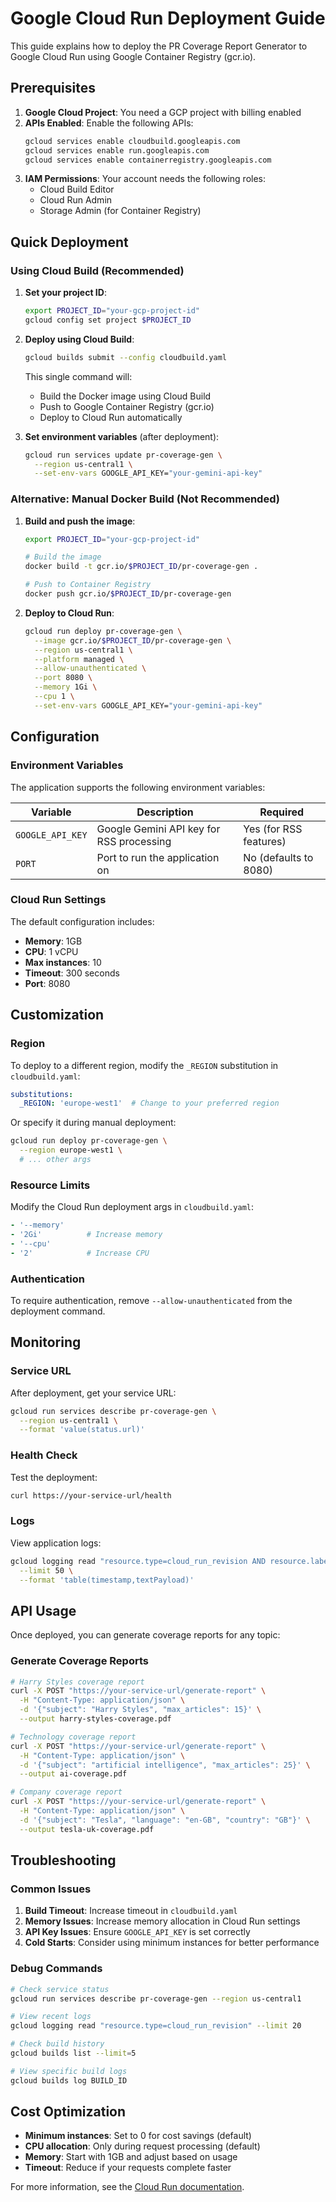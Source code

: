 # Google Cloud Run Deployment Guide

This guide explains how to deploy the PR Coverage Report Generator to Google Cloud Run using Google Container Registry (gcr.io).

## Prerequisites

1. **Google Cloud Project**: You need a GCP project with billing enabled
2. **APIs Enabled**: Enable the following APIs:
   ```bash
   gcloud services enable cloudbuild.googleapis.com
   gcloud services enable run.googleapis.com
   gcloud services enable containerregistry.googleapis.com
   ```
3. **IAM Permissions**: Your account needs the following roles:
   - Cloud Build Editor
   - Cloud Run Admin
   - Storage Admin (for Container Registry)

## Quick Deployment

### Using Cloud Build (Recommended)

1. **Set your project ID**:
   ```bash
   export PROJECT_ID="your-gcp-project-id"
   gcloud config set project $PROJECT_ID
   ```

2. **Deploy using Cloud Build**:
   ```bash
   gcloud builds submit --config cloudbuild.yaml
   ```
   
   This single command will:
   - Build the Docker image using Cloud Build
   - Push to Google Container Registry (gcr.io)
   - Deploy to Cloud Run automatically

3. **Set environment variables** (after deployment):
   ```bash
   gcloud run services update pr-coverage-gen \
     --region us-central1 \
     --set-env-vars GOOGLE_API_KEY="your-gemini-api-key"
   ```

### Alternative: Manual Docker Build (Not Recommended)

1. **Build and push the image**:
   ```bash
   export PROJECT_ID="your-gcp-project-id"
   
   # Build the image
   docker build -t gcr.io/$PROJECT_ID/pr-coverage-gen .
   
   # Push to Container Registry
   docker push gcr.io/$PROJECT_ID/pr-coverage-gen
   ```

2. **Deploy to Cloud Run**:
   ```bash
   gcloud run deploy pr-coverage-gen \
     --image gcr.io/$PROJECT_ID/pr-coverage-gen \
     --region us-central1 \
     --platform managed \
     --allow-unauthenticated \
     --port 8080 \
     --memory 1Gi \
     --cpu 1 \
     --set-env-vars GOOGLE_API_KEY="your-gemini-api-key"
   ```

## Configuration

### Environment Variables

The application supports the following environment variables:

| Variable | Description | Required |
|----------|-------------|----------|
| `GOOGLE_API_KEY` | Google Gemini API key for RSS processing | Yes (for RSS features) |
| `PORT` | Port to run the application on | No (defaults to 8080) |

### Cloud Run Settings

The default configuration includes:
- **Memory**: 1GB
- **CPU**: 1 vCPU
- **Max instances**: 10
- **Timeout**: 300 seconds
- **Port**: 8080

## Customization

### Region

To deploy to a different region, modify the `_REGION` substitution in `cloudbuild.yaml`:

```yaml
substitutions:
  _REGION: 'europe-west1'  # Change to your preferred region
```

Or specify it during manual deployment:
```bash
gcloud run deploy pr-coverage-gen \
  --region europe-west1 \
  # ... other args
```

### Resource Limits

Modify the Cloud Run deployment args in `cloudbuild.yaml`:

```yaml
- '--memory'
- '2Gi'          # Increase memory
- '--cpu'
- '2'            # Increase CPU
```

### Authentication

To require authentication, remove `--allow-unauthenticated` from the deployment command.

## Monitoring

### Service URL

After deployment, get your service URL:
```bash
gcloud run services describe pr-coverage-gen \
  --region us-central1 \
  --format 'value(status.url)'
```

### Health Check

Test the deployment:
```bash
curl https://your-service-url/health
```

### Logs

View application logs:
```bash
gcloud logging read "resource.type=cloud_run_revision AND resource.labels.service_name=pr-coverage-gen" \
  --limit 50 \
  --format 'table(timestamp,textPayload)'
```

## API Usage

Once deployed, you can generate coverage reports for any topic:

### Generate Coverage Reports
```bash
# Harry Styles coverage report
curl -X POST "https://your-service-url/generate-report" \
  -H "Content-Type: application/json" \
  -d '{"subject": "Harry Styles", "max_articles": 15}' \
  --output harry-styles-coverage.pdf

# Technology coverage report
curl -X POST "https://your-service-url/generate-report" \
  -H "Content-Type: application/json" \
  -d '{"subject": "artificial intelligence", "max_articles": 25}' \
  --output ai-coverage.pdf

# Company coverage report
curl -X POST "https://your-service-url/generate-report" \
  -H "Content-Type: application/json" \
  -d '{"subject": "Tesla", "language": "en-GB", "country": "GB"}' \
  --output tesla-uk-coverage.pdf
```

## Troubleshooting

### Common Issues

1. **Build Timeout**: Increase timeout in `cloudbuild.yaml`
2. **Memory Issues**: Increase memory allocation in Cloud Run settings
3. **API Key Issues**: Ensure `GOOGLE_API_KEY` is set correctly
4. **Cold Starts**: Consider using minimum instances for better performance

### Debug Commands

```bash
# Check service status
gcloud run services describe pr-coverage-gen --region us-central1

# View recent logs
gcloud logging read "resource.type=cloud_run_revision" --limit 20

# Check build history
gcloud builds list --limit=5

# View specific build logs
gcloud builds log BUILD_ID
```

## Cost Optimization

- **Minimum instances**: Set to 0 for cost savings (default)
- **CPU allocation**: Only during request processing (default)
- **Memory**: Start with 1GB and adjust based on usage
- **Timeout**: Reduce if your requests complete faster

For more information, see the [Cloud Run documentation](https://cloud.google.com/run/docs). 